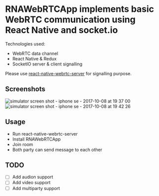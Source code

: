 # RNAWebRTCApp implements basic WebRTC communication using React Native and socket.io

Technologies used:

 * WebRTC data channel
 * React Native & Redux
 * SocketIO server & client signalling

Please use [react-native-webrtc-server](https://github.com/oney/react-native-webrtc-server) for signalling purpose.

## Screenshots
![simulator screen shot - iphone se - 2017-10-08 at 19 37 00](https://user-images.githubusercontent.com/13261372/31317604-b79806b2-ac61-11e7-9f54-1c11d15699b6.png) ![simulator screen shot - iphone se - 2017-10-08 at 19 42 26](https://user-images.githubusercontent.com/13261372/31317605-b7f480f4-ac61-11e7-838a-7d4e311ceff8.png)

## Usage

- Run react-native-webrtc-server
- Install RNAWebRTCApp
- Join room
- Both party can send message to each other

## TODO
- [ ] Add audion support
- [ ] Add video support
- [ ] Add multiparty support
